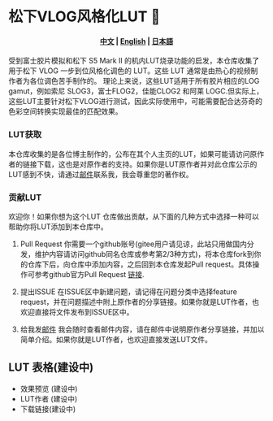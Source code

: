 # 松下VLOG风格化LUT 🚀 

<h4 align="center">
    <a href="https://github.com/changyun233/Lumix-V-log-LUTs/readme.md">中文</a> |
    <a href="https://github.com/changyun233/Lumix-V-log-LUTs/readme_EN.md">English</a> |
    <a href="https://github.com/changyun233/Lumix-V-log-LUTs/readme_JA.md">日本語</a> 
</h4>

受到富士胶片模拟和松下 S5 Mark II 的机内LUT烧录功能的启发，本仓库收集了用于松下 VLOG 一步到位风格化调色的 LUT。这些 LUT 通常是由热心的视频制作者为各位调色苦手制作的。
理论上来说，这些LUT适用于所有胶片相应的LOG gamut，例如索尼 SLOG3，富士FLOG2，佳能CLOG2 和阿莱 LOGC.但实际上，这些LUT主要针对松下VLOG进行测试，因此实际使用中，可能需要配合达芬奇的色彩空间转换实现最佳的匹配效果。

### LUT获取

本仓库收集的是各位博主制作的，公布在其个人主页的LUT，如果可能请访问原作者的链接下载，这也是对原作者的支持。如果你是LUT原作者并对此仓库公示的LUT感到不快，请通过[邮件](chang_yun@outlook.com)联系我，我会尊重您的著作权。

### 贡献LUT

欢迎你！如果你想为这个LUT 仓库做出贡献，从下面的几种方式中选择一种可以帮助你将LUT添加到本仓库中。

1. Pull Request
你需要一个github账号(gitee用户请见谅，此站只用做国内分发，维护内容请访问github同名仓库或参考第2/3种方式)，将本仓库fork到你的仓库下后，向仓库中添加内容，之后回到本仓库发起Pull request。具体操作可参考github官方Pull Request [链接](https://docs.github.com/en/pull-requests/collaborating-with-pull-requests/proposing-changes-to-your-work-with-pull-requests).

2. 提出ISSUE
在ISSUE区中新建问题，请记得在问题分类中选择feature request，并在问题描述中附上原作者的分享链接。如果你就是LUT作者，也欢迎直接将文件发布到ISSUE区中。

3. 给我发[邮件](chang_yun@outlook.com)
我会随时查看邮件内容，请在邮件中说明原作者分享链接，并加以简单介绍。如果你就是LUT作者，也欢迎直接发送LUT文件。

## LUT 表格(建设中)

- 效果预览 (建设中)
- LUT作者 (建设中)
- 下载链接(建设中)

